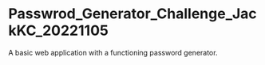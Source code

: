 # Passwrod_Generator_Challenge_JackKC_20221105
A basic web application with a functioning password generator.

